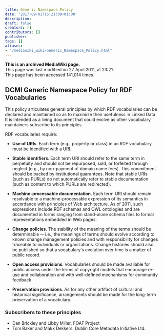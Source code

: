 ```yaml
---
title: Generic Namespace Policy
date: '2017-09-01T16:21:09+01:00'
description: 
draft: false
creators: []
contributors: []
publisher: 
tags: []
aliases:
- "/mediawiki_wiki/Generic_Namespace_Policy.html"
---
```


 **This is an archived MediaWiki page.**  
This page was last modified on 27 April 2011, at 23:21.  
This page has been accessed 141,014 times.

## DCMI Generic Namespace Policy for RDF Vocabularies 

This policy articulates general principles by which RDF vocabularies can be declared and maintained so as to maximize their usefulness in Linked Data. It is intended as a living document that could evolve as other vocabulary maintainers subscribe to its principles.

RDF vocabularies require:

- **Use of URIs**. Each term (e.g., property or class) in an RDF vocabulary must be identified with a URI.

- **Stable identifiers**. Each term URI should refer to the same term in perpetuity and should not be repurposed, sold, or forfeited through neglect (e.g., by non-payment of domain name fees). This commitment should be backed by institutional guarantees. Note that stable URIs (such as PURLs) do not automatically refer to stable documentation (such as content to which PURLs are redirected).

- **Machine-processable documentation**. Each term URI should remain resolvable to a machine-processable expression of its semantics in accordance with principles of Web architecture. As of 2011, such expressions include RDF schemas and OWL ontologies and are documented in forms ranging from stand-alone schema files to formal representations embedded in Web pages.

- **Change policies**. The stability of the meaning of the terms should be determinable -- i.e., the meanings of terms should evolve according to known change management policies and with responsibility for changes traceable to individuals or organizations. Change histories should also be published so that a vocabulary's evolution over time is a matter of public record.

- **Open access provisions**. Vocabularies should be made available for public access under the terms of copyright models that encourage re-use and collaboration and with well-defined mechanisms for community feedback.

- **Preservation provisions**. As for any other artifact of cultural and historical significance, arrangements should be made for the long-term preservation of a vocabulary.

### Subscribers to these principles 

- Dan Brickley and Libby Miller, FOAF Project
- Tom Baker and Makx Dekkers, Dublin Core Metadata Initiative Ltd.

